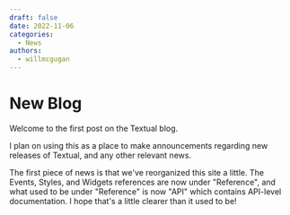 ```yaml
---
draft: false 
date: 2022-11-06
categories:
  - News
authors:
  - willmcgugan
---
```


# New Blog

Welcome to the first post on the Textual blog.

<!-- more -->

I plan on using this as a place to make announcements regarding new releases of Textual, and any other relevant news.

The first piece of news is that we've reorganized this site a little. The Events, Styles, and Widgets references are now under "Reference", and what used to be under "Reference" is now "API" which contains API-level documentation. I hope that's a little clearer than it used to be!
